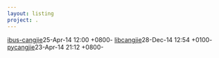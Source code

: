 ```yaml
---
layout: listing
project: .
---
```


<tr><td><a href="ibus-cangjie">ibus-cangjie</a></td><td>25-Apr-14 12:00 +0800</td><td>-</td></tr>
<tr><td><a href="libcangjie">libcangjie</a></td><td>28-Dec-14 12:54 +0100</td><td>-</td></tr>
<tr><td><a href="pycangjie">pycangjie</a></td><td>23-Apr-14 21:12 +0800</td><td>-</td></tr>
